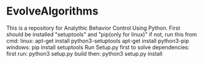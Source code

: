 # EvolveAlgorithms
This is a repository for Analythic Behavior Control Using Python.
First should be installed "setuptools" and "pip(only for linux)"
if not, run this from cmd:
  linux: apt-get install python3-setuptools 
         apt-get install python3-pip
  windows: pip install setuptools
Run Setup.py first to solve dependencies:
  first run: python3 setup.py build
  then: python3 setup.py install

